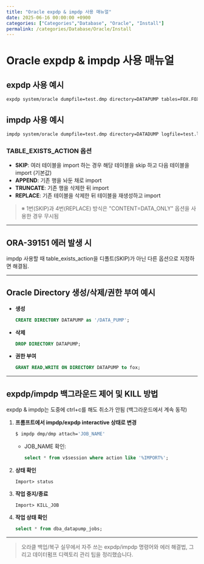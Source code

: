 ```yaml
---
title: "Oracle expdp & impdp 사용 매뉴얼"
date: 2025-06-16 00:00:00 +0900
categories: ["Categories","Database", "Oracle", "Install"]
permalink: /categories/Database/Oracle/Install
---
```


# Oracle expdp & impdp 사용 매뉴얼

## expdp 사용 예시

```bash
expdp system/oracle dumpfile=test.dmp directory=DATAPUMP tables=FOX.FOX_FC,FOX.FOX_FC_Q logfile=test.log
```

## impdp 사용 예시

```bash
impdp system/oracle dumpfile=test.dmp directory=DATADUMP logfile=test.log table_exists_action=REPLACE
```

### TABLE_EXISTS_ACTION 옵션
- **SKIP**: 여러 테이블을 import 하는 경우 해당 테이블을 skip 하고 다음 테이블을 import (기본값)
- **APPEND**: 기존 행을 놔둔 채로 import
- **TRUNCATE**: 기존 행을 삭제한 뒤 import
- **REPLACE**: 기존 테이블을 삭제한 뒤 테이블을 재생성하고 import

> ※ 1번(SKIP)과 4번(REPLACE) 방식은 "CONTENT=DATA_ONLY" 옵션을 사용한 경우 무시됨

---

## ORA-39151 에러 발생 시
impdp 사용할 때 table_exists_action을 디폴트(SKIP)가 아닌 다른 옵션으로 지정하면 해결됨.

---

## Oracle Directory 생성/삭제/권한 부여 예시

- **생성**
  ```sql
  CREATE DIRECTORY DATAPUMP as '/DATA_PUMP';
  ```
- **삭제**
  ```sql
  DROP DIRECTORY DATAPUMP;
  ```
- **권한 부여**
  ```sql
  GRANT READ,WRITE ON DIRECTORY DATAPUMP to fox;
  ```

---

## expdp/impdp 백그라운드 제어 및 KILL 방법

expdp & impdp는 도중에 ctrl+c를 해도 취소가 안됨 (백그라운드에서 계속 동작)

1. **프롬프트에서 impdp/expdp interactive 상태로 변경**
   ```bash
   $ impdp dmp/dmp attach='JOB_NAME'
   ```
   - JOB_NAME 확인: 
     ```sql
     select * from v$session where action like '%IMPORT%';
     ```
2. **상태 확인**
   ```
   Import> status
   ```
3. **작업 중지/종료**
   ```
   Import> KILL_JOB
   ```
4. **작업 상태 확인**
   ```sql
   select * from dba_datapump_jobs;
   ```

---

> 오라클 백업/복구 실무에서 자주 쓰는 expdp/impdp 명령어와 에러 해결법, 그리고 데이터펌프 디렉토리 관리 팁을 정리했습니다. 